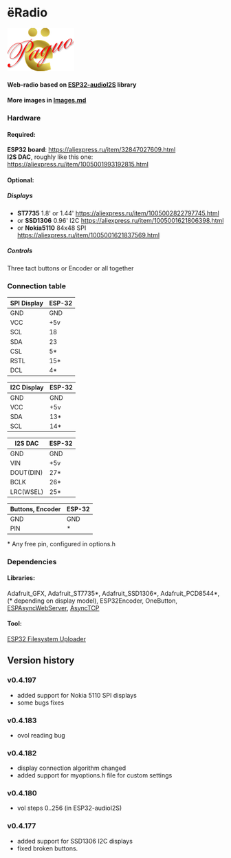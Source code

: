# ёRadio
![ёRadio Logo](yoRadio/data/www/elogo100.png)

#### Web-radio based on [ESP32-audioI2S](https://github.com/schreibfaul1/ESP32-audioI2S) library
#### More images in [Images.md](Images.md)
### Hardware
#### Required:
**ESP32 board**: https://aliexpress.ru/item/32847027609.html \
**I2S DAC**, roughly like this one: https://aliexpress.ru/item/1005001993192815.html
#### Optional:
##### Displays
- **ST7735** 1.8' or 1.44' https://aliexpress.ru/item/1005002822797745.html
- or **SSD1306** 0.96' I2C https://aliexpress.ru/item/1005001621806398.html
- or **Nokia5110** 84x48 SPI https://aliexpress.ru/item/1005001621837569.html
##### Controls
Three tact buttons or Encoder or all together
### Connection table
| SPI Display | ESP-32 |
| ------ | ------ |
| GND | GND |
| VCC | +5v |
| SCL | 18 |
| SDA | 23 |
| CSL | 5* |
| RSTL | 15* |
| DCL | 4* |

| I2C Display | ESP-32 |
| ------ | ------ |
| GND | GND |
| VCC | +5v |
| SDA | 13* |
| SCL | 14* |

| I2S DAC | ESP-32 |
| ------ | ------ |
| GND       | GND |
| VIN       | +5v |
| DOUT(DIN) | 27* |
| BCLK      | 26* |
| LRC(WSEL) | 25* |

| Buttons, Encoder | ESP-32 |
| ------ | ------ |
| GND       | GND |
| PIN       | * |

\* Any free pin, configured in options.h
### Dependencies
#### Libraries:
Adafruit_GFX, Adafruit_ST7735\*, Adafruit_SSD1306\*, Adafruit_PCD8544\*, (\* depending on display model), ESP32Encoder, OneButton, [ESPAsyncWebServer](https://github.com/me-no-dev/ESPAsyncWebServer), [AsyncTCP](https://github.com/me-no-dev/AsyncTCP)
#### Tool:
[ESP32 Filesystem Uploader](https://randomnerdtutorials.com/install-esp32-filesystem-uploader-arduino-ide/)
## Version history
### v0.4.197
- added support for Nokia 5110 SPI displays
- some bugs fixes
### v0.4.183
- ovol reading bug
### v0.4.182
- display connection algorithm changed
- added support for myoptions.h file for custom settings
### v0.4.180
- vol steps 0..256 (in ESP32-audioI2S)
### v0.4.177
- added support for SSD1306 I2C displays
- fixed broken buttons.

